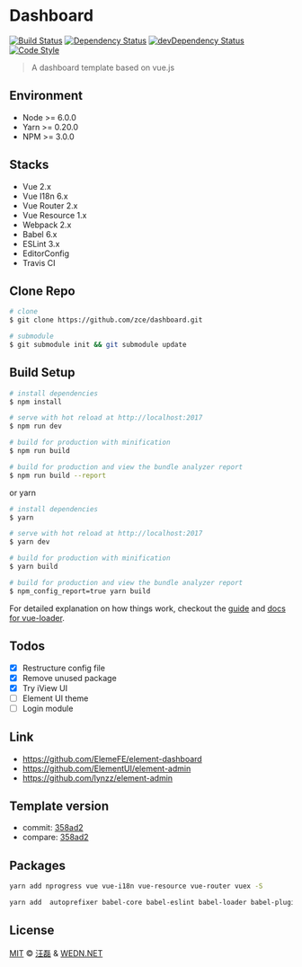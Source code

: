 # Dashboard

[![Build Status][travis-image]][travis-url]
[![Dependency Status][dependency-image]][dependency-url]
[![devDependency Status][devdependency-image]][devdependency-url]
[![Code Style][style-image]][style-url]

[travis-image]: https://travis-ci.org/zce/dashboard.svg?branch=vue
[travis-url]: https://travis-ci.org/zce/dashboard
[dependency-image]: https://david-dm.org/zce/dashboard/status.svg
[dependency-url]: https://david-dm.org/zce/dashboard
[devdependency-image]: https://david-dm.org/zce/dashboard/dev-status.svg
[devdependency-url]: https://david-dm.org/zce/dashboard?type=dev
[style-image]: https://img.shields.io/badge/code%20style-standard-brightgreen.svg
[style-url]: http://standardjs.com/

> A dashboard template based on vue.js


## Environment

- Node >= 6.0.0
- Yarn >= 0.20.0
- NPM >= 3.0.0


## Stacks

- Vue 2.x
- Vue I18n 6.x
- Vue Router 2.x
- Vue Resource 1.x
- Webpack 2.x
- Babel 6.x
- ESLint 3.x
- EditorConfig
- Travis CI


## Clone Repo

```bash
# clone
$ git clone https://github.com/zce/dashboard.git

# submodule
$ git submodule init && git submodule update
```


## Build Setup

``` bash
# install dependencies
$ npm install

# serve with hot reload at http://localhost:2017
$ npm run dev

# build for production with minification
$ npm run build

# build for production and view the bundle analyzer report
$ npm run build --report
```

or yarn

``` bash
# install dependencies
$ yarn

# serve with hot reload at http://localhost:2017
$ yarn dev

# build for production with minification
$ yarn build

# build for production and view the bundle analyzer report
$ npm_config_report=true yarn build
```

For detailed explanation on how things work, checkout the [guide](http://vuejs-templates.github.io/webpack/) and [docs for vue-loader](http://vuejs.github.io/vue-loader).


## Todos

- [x] Restructure config file
- [x] Remove unused package
- [x] Try iView UI
- [ ] Element UI theme
- [ ] Login module

## Link

- https://github.com/ElemeFE/element-dashboard
- https://github.com/ElementUI/element-admin
- https://github.com/lynzz/element-admin


## Template version

- commit: [358ad2](https://github.com/vuejs-templates/webpack/commit/358ad2c26a8e76c7b04f4c0ce5f5fa7be69d60ee)
- compare: [358ad2](https://github.com/vuejs-templates/webpack/compare/358ad2c26a8e76c7b04f4c0ce5f5fa7be69d60ee...master)


## Packages

```bash
yarn add nprogress vue vue-i18n vue-resource vue-router vuex -S
```

```bash
yarn add  autoprefixer babel-core babel-eslint babel-loader babel-plugin-transform-runtime babel-preset-env babel-preset-stage-2 babel-register chalk connect-history-api-fallback copy-webpack-plugin css-loader eslint eslint-config-standard eslint-friendly-formatter eslint-loader eslint-plugin-html eslint-plugin-promise eslint-plugin-standard eventsource-polyfill express extract-text-webpack-plugin file-loader friendly-errors-webpack-plugin function-bind html-webpack-plugin http-proxy-middleware node-sass opn optimize-css-assets-webpack-plugin ora rimraf sass-loader semver url-loader vue-loader vue-style-loader vue-template-compiler webpack webpack-bundle-analyzer webpack-dev-middleware webpack-hot-middleware webpack-merge -D
```


## License

[MIT](LICENSE) &copy; [汪磊](http://github.com/zce) & [WEDN.NET](http://wedn.net)
